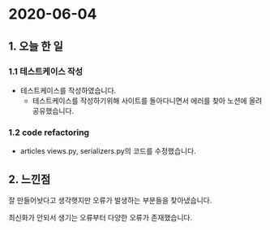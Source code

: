 # 2020-06-04

## 1. 오늘 한 일

### 1.1 테스트케이스 작성

- 테스트케이스를 작성하였습니다.
  - 테스트케이스를 작성하기위해 사이트를 돌아다니면서 에러를 찾아 노션에 올려 공유했습니다.



### 1.2 code refactoring

- articles views.py, serializers.py의 코드를 수정했습니다.



## 2. 느낀점

잘 만들어놧다고 생각햇지만 오류가 발생하는 부분들을 찾아냈습니다.

최신화가 안되서 생기는 오류부터 다양한 오류가 존재했습니다.